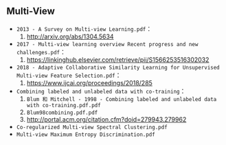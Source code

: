 ## Multi-View

- `2013 - A Survey on Multi-view Learning.pdf`：
    1. http://arxiv.org/abs/1304.5634
- `2017 - Multi-view learning overview Recent progress and new challenges.pdf`：
    1. https://linkinghub.elsevier.com/retrieve/pii/S1566253516302032
- `2018 - Adaptive Collaborative Similarity Learning for Unsupervised Multi-view Feature Selection.pdf`：
    1. https://www.ijcai.org/proceedings/2018/285
- `Combining labeled and unlabeled data with co-training`：
    1. `Blum 和 Mitchell - 1998 - Combining labeled and unlabeled data with co-training.pdf.pdf`
    2. `Blum98combining.pdf.pdf`
    3. http://portal.acm.org/citation.cfm?doid=279943.279962
- `Co-regularized Multi-view Spectral Clustering.pdf`
- `Multi-view Maximum Entropy Discrimination.pdf`